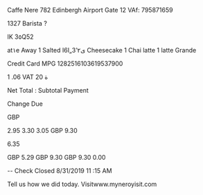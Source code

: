 Caffe Nere
782 Edinbergh Airport Gate 12
VAf: 795871659

1327 Barista ?

IK  3٥Q52

at١e  Away
1  Salted   ى٢’3„ا6ا Cheesecake
1  Chai  latte
1  latte  Grande

Credit  Card  MPG
1282516103619537900

1 .06  VAT  20  ة

Net  Total :
Subtotal
Payment

Change  Due

GBP

2.95
3.30
3.05
GBP  9.30

6.35

GBP  5.29
GBP  9.30
GBP  9.30
0.00

--  Check  Closed
8/31/2019  11 :15  AM

Tell us  how  we  did  today.
Visitwww.myneroyisit.com

